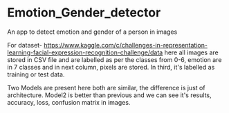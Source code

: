 # Emotion_Gender_detector
An app to detect emotion and gender of a person in images

For dataset-  https://www.kaggle.com/c/challenges-in-representation-learning-facial-expression-recognition-challenge/data
here all images are stored in CSV file and are labelled as per the classes from 0-6, emotion are in 7 classes and in next column,
pixels are stored. In third, it's labelled as training or test data.

Two Models are present here both are similar, the difference is just of architecture.
Model2 is better than previous and we can see it's results, accuracy, loss, confusion matrix in images.
